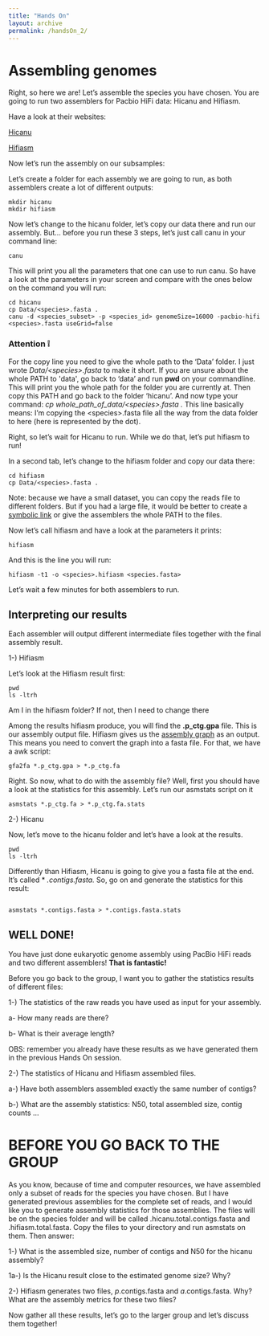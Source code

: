 ```yaml
---
title: "Hands On"
layout: archive
permalink: /handsOn_2/
---  
```


# Assembling genomes

Right, so here we are! Let’s assemble the species you have chosen. You are going to run two assemblers for Pacbio HiFi data: Hicanu and Hifiasm.

Have a look at their websites:


[Hicanu](https://github.com/marbl/canu/releases/tag/v2.1)

[Hifiasm](https://github.com/chhylp123/hifiasm)

Now let’s run the assembly on our subsamples:

Let’s create a folder for each assembly we are going to run, as both assemblers create a lot of different outputs:

```console  
mkdir hicanu
mkdir hifiasm
```  

Now let’s change to the hicanu folder, let’s copy our data there and run our assembly. 
But… before you run these 3 steps, let’s just call canu in your command line:


```console  
canu
```  

This will print you all the parameters that one can use to run canu. So have a look at the parameters in your screen and compare with the ones below on the command you will run:


```console  
cd hicanu
cp Data/<species>.fasta .
canu -d <species_subset> -p <species_id> genomeSize=16000 -pacbio-hifi <species>.fasta useGrid=false

```  
  
  ### Attention :grey_exclamation: 

For the copy line you need to give the whole path to the ‘Data’ folder. I just wrote *Data/\<species>\.fasta* to make it short. If you are unsure about the whole PATH to 'data', go back to ‘data’ and run **pwd** on your commandline. This will print you the whole path for the folder you are currently at. Then copy this PATH and go back to the folder ‘hicanu’. And now type your command: *cp whole_path_of_data/\<species>\.fasta .* This line basically means: I’m copying the \<species>\.fasta file all the way from the data folder to here (here is represented by the dot).


Right, so let’s wait for Hicanu to run. While we do that, let’s put hifiasm to run!

In a second tab, let’s change to the hifiasm folder and copy our data there:

```console  
cd hifiasm
cp Data/<species>.fasta .

```

Note: because we have a small dataset, you can copy the reads file to different folders. But if you had a large file, it would be better to create a [symbolic link](https://kb.iu.edu/d/abbe) or give the assemblers the whole PATH to the files.

Now let’s call hifiasm and have a look at the parameters it prints:


```console  
hifiasm

```
And this is the line you will run:


```console  
hifiasm -t1 -o <species>.hifiasm <species.fasta>

```

Let’s wait a few minutes for both assemblers to run.

## Interpreting our results

Each assembler will output different intermediate files together with the final assembly result. 

1-) Hifiasm

Let’s look at the Hifiasm result first:


```console  
pwd
ls -ltrh
```

Am I in the hifiasm folder? If not, then I need to change there

Among the results hifiasm produce, you will find the **.p_ctg.gpa** file. This is our assembly output file. Hifiasm gives us the [assembly graph](http://gfa-spec.github.io/GFA-spec/GFA1.html) as an output. This means you need to convert the graph into a fasta file. For that, we have a awk script:


```console  
gfa2fa *.p_ctg.gpa > *.p_ctg.fa

```

Right. So now, what to do with the assembly file?
Well, first you should have a look at the statistics for this assembly. Let’s run our asmstats script on it

```console  
asmstats *.p_ctg.fa > *.p_ctg.fa.stats

```

2-) Hicanu

Now, let’s move to the hicanu folder and let’s have a look at the results.


```console  
pwd
ls -ltrh

```

Differently than Hifiasm, Hicanu is going to give you a fasta file at the end. It’s called * *.contigs.fasta.* So, go on and generate the statistics for this result:

```console  

asmstats *.contigs.fasta > *.contigs.fasta.stats

```

## WELL DONE!
You have just done eukaryotic genome assembly using PacBio HiFi reads and two different assemblers! **That is fantastic!**

Before you go back to the group, I want you to gather the statistics results of different files:

1-) The statistics of the raw reads you have used as input for your assembly.

a- How many reads are there?

b- What is their average length?

OBS: remember you already have these results as we have generated them in the previous Hands On session.

2-) The statistics of Hicanu and Hifiasm assembled files.

a-) Have both assemblers assembled exactly the same number of contigs?

b-) What are the assembly statistics: N50, total assembled size, contig counts ...


# BEFORE YOU GO BACK TO THE GROUP

As you know, because of time and computer resources, we have assembled only a subset of reads for the species you have chosen. But I have generated previous assemblies for the complete set of reads, and I would like you to generate assembly statistics for those assemblies. The files will be on the species folder and will be called <species>.hicanu.total.contigs.fasta and <species>.hifiasm.total.fasta. Copy the files to your directory and run asmstats on them. Then answer:
  
  1-) What is the assembled size, number of contigs and N50 for the hicanu assembly? 
  
  1a-) Is the Hicanu result close to the estimated genome size? Why?
  
  2-) Hifiasm generates two files, *p*.contigs.fasta and *a*.contigs.fasta. Why? What are the assembly metrics for these two files?
  


Now gather all these results, let’s go to the larger group and let’s discuss them together!




